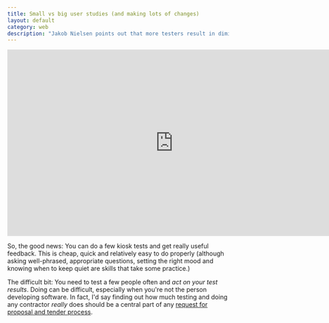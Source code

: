 ```yaml
---
title: Small vs big user studies (and making lots of changes)
layout: default
category: web
description: "Jakob Nielsen points out that more testers result in diminishing returns. The key is acting on feedback from a small number of users regularly."
---
```


<div class="constrain"><iframe width="754" height="424" src="https://www.youtube.com/embed/ZTsT8r4MWLk?rel=0&amp;controls=0&amp;showinfo=0" frameborder="0" allowfullscreen></iframe></div>

So, the good news: You can do a few kiosk tests and get really useful feedback. This is cheap, quick and relatively easy to do properly (although asking well-phrased, appropriate questions, setting the right mood and knowing when to keep quiet are skills that take some practice.)

The difficult bit: You need to test a few people often and _act on your test results_. Doing can be difficult, especially when you're not the person developing software. In fact, I'd say finding out how much testing and doing any contractor _really_ does should be a central part of any [request for proposal and tender process](/2017/02/functional-vs-user-testing/).
